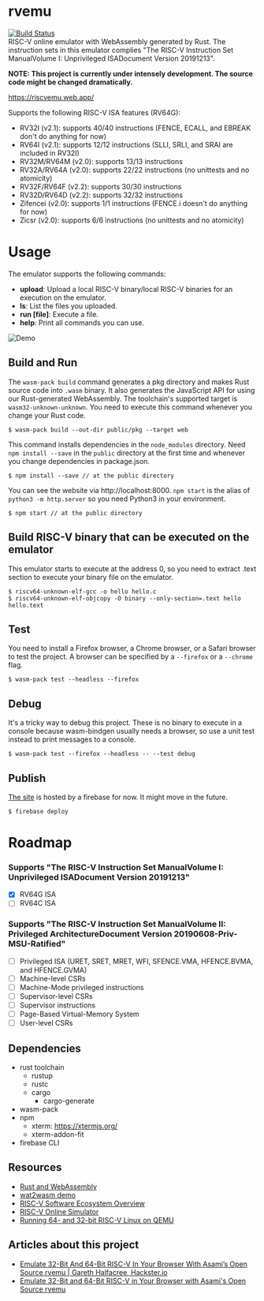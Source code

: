 # rvemu
[![Build Status](https://travis-ci.com/d0iasm/rvemu.svg?branch=master)](https://travis-ci.com/d0iasm/rvemu)  
RISC-V online emulator with WebAssembly generated by Rust. The instruction sets in this emulator complies "The RISC-V Instruction Set ManualVolume I: Unprivileged ISADocument Version 20191213".

__NOTE: This project is currently under intensely development. The source code might be changed dramatically.__

https://riscvemu.web.app/

Supports the following RISC-V ISA features (RV64G):
- RV32I (v2.1): supports 40/40 instructions (FENCE, ECALL, and EBREAK don't do anything for now)
- RV64I (v2.1): supports 12/12 instructions (SLLI, SRLI, and SRAI are included in RV32I)
- RV32M/RV64M (v2.0): supports 13/13 instructions
- RV32A/RV64A (v2.0): supports 22/22 instructions (no unittests and no atomicity)
- RV32F/RV64F (v2.2): supports 30/30 instructions
- RV32D/RV64D (v2.2): supports 32/32 instructions
- Zifencei (v2.0): supports 1/1 instructions (FENCE.i doesn't do anything for now)
- Zicsr (v2.0): supports 6/6 instructions (no unittests and no atomicity)

# Usage
The emulator supports the following commands:
- __upload__: Upload a local RISC-V binary/local RISC-V binaries for an execution on the emulator.
- __ls__: List the files you uploaded.
- __run [file]__: Execute a file.
- __help__: Print all commands you can use.

![Demo](https://raw.githubusercontent.com/d0iasm/rvemu/master/demo.gif)

## Build and Run
The `wasm-pack build` command generates a pkg directory and makes Rust source code into `.wasm` binary. It also generates the JavaScript API for using our Rust-generated WebAssembly. The toolchain's supported target is `wasm32-unknown-unknown`.
You need to execute this command whenever you change your Rust code.
```
$ wasm-pack build --out-dir public/pkg --target web
```

This command installs dependencies in the `node_modules` directory. Need `npm install --save` in the `public` directory at the first time and whenever you change dependencies in package.json.
```
$ npm install --save // at the public directory
```

You can see the website via http://localhost:8000. `npm start` is the alias of `python3 -m http.server` so you need Python3 in your environment.
```
$ npm start // at the public directory
```

## Build RISC-V binary that can be executed on the emulator
This emulator starts to execute at the address 0, so you need to extract .text section to execute your binary file on the emulator.
```
$ riscv64-unknown-elf-gcc -o hello hello.c
$ riscv64-unknown-elf-objcopy -O binary --only-section=.text hello hello.text 
```

## Test
You need to install a Firefox browser, a Chrome browser, or a Safari browser to test the project. A browser can be specified by a `--firefox` or a `--chrome` flag.
```
$ wasm-pack test --headless --firefox
```

## Debug
It's a tricky way to debug this project. These is no binary to execute in a console because wasm-bindgen usually needs a browser, so use a unit test instead to print messages to a console.
```
$ wasm-pack test --firefox --headless -- --test debug
```

## Publish
[The site](https://riscvemu.web.app/) is hosted by a firebase for now. It might move in the future.
```
$ firebase deploy
```

# Roadmap
### Supports "The RISC-V Instruction Set ManualVolume I: Unprivileged ISADocument Version 20191213"
- [x] RV64G ISA
- [ ] RV64C ISA

### Supports "The RISC-V Instruction Set ManualVolume II: Privileged ArchitectureDocument Version 20190608-Priv-MSU-Ratified"
- [ ] Privileged ISA (URET, SRET, MRET, WFI, SFENCE.VMA, HFENCE.BVMA, and HFENCE.GVMA)
- [ ] Machine-level CSRs
- [ ] Machine-Mode privileged instructions
- [ ] Supervisor-level CSRs
- [ ] Supervisor instructions
- [ ] Page-Based Virtual-Memory System
- [ ] User-level CSRs

## Dependencies
- rust toolchain
  - rustup
  - rustc
  - cargo
    - cargo-generate
- wasm-pack
- npm
  - xterm: https://xtermjs.org/
  - xterm-addon-fit
- firebase CLI

## Resources
- [Rust and WebAssembly](https://rustwasm.github.io/docs/book/introduction.html)
- [wat2wasm demo](https://webassembly.github.io/wabt/demo/wat2wasm/)
- [RISC-V Software Ecosystem Overview](https://riscv.org/software-status/)
- [RISC-V Online Simulator](https://www.kvakil.me/venus/)
- [Running 64- and 32-bit RISC-V Linux on QEMU](https://risc-v-getting-started-guide.readthedocs.io/en/latest/linux-qemu.html)

## Articles about this project
- [Emulate 32-Bit And 64-Bit RISC-V In Your Browser With Asami’s Open Source rvemu | Gareth Halfacree, Hackster.io](https://riscv.org/2020/01/emulate-32-bit-and-64-bit-risc-v-in-your-browser-with-asamis-open-source-rvemu-gareth-halfacree-hackster-io/)
- [Emulate 32-Bit and 64-Bit RISC-V in Your Browser with Asami's Open Source rvemu](https://www.hackster.io/news/emulate-32-bit-and-64-bit-risc-v-in-your-browser-with-asami-s-open-source-rvemu-b783f672e463)
